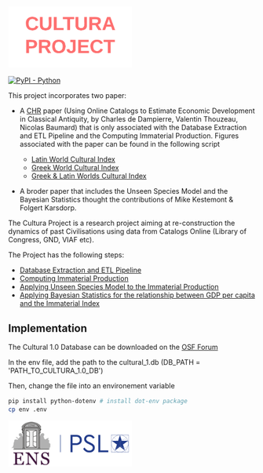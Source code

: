 <img src="images/Cultura 1.0 - cultura_logo.png" width="50%">

[![PyPI - Python](https://img.shields.io/badge/python-v3.11-blue.svg)](https://pypi.org/project/bunkatopics/)

This project incorporates two paper:

- A [CHR](https://2023.computational-humanities-research.org/) paper (Using Online Catalogs to Estimate Economic Development in Classical Antiquity, by Charles de Dampierre, Valentin Thouzeau, Nicolas Baumard) that is only associated with the Database Extraction and ETL Pipeline and the Computing Immaterial Production. Figures associated with the paper can be found in the following script
  - [Latin World Cultural Index](immaterial_index/figures_trends_R/index_italy.R)
  - [Greek World Cultural Index](immaterial_index/figures_trends_R/index_greece.R)
  - [Greek & Latin Worlds Cultural Index](immaterial_index/figures_trends_R/index_greece_italy.R)

- A broder paper that includes the Unseen Species Model and the Bayesian Statistics thought the contributions of Mike Kestemont & Folgert Karsdorp.

The Cultura Project is a research project aiming at re-construction the dynamics of past Civilisations using data from Catalogs Online (Library of Congress, GND, VIAF etc).

The Project has the following steps:

- [Database Extraction and ETL Pipeline](docs/database_description.md)
- [Computing Immaterial Production](docs/immaterial_production.md)
- [Applying Unseen Species Model to the Immaterial Production](docs/unseen_model.md)
- [Applying Bayesian Statistics for the relationship between GDP per capita and the Immaterial Index](docs/bayesian_statistics.md)

## Implementation

The Cultural 1.0 Database can be downloaded on the [OSF Forum](https://osf.io/2euxr/)

In the env file, add the path to the cultural_1.db (DB_PATH = 'PATH_TO_CULTURA_1.0_DB')

Then, change the file into an environement variable

```bash
pip install python-dotenv # install dot-env package
cp env .env
```

<img src="images/log.png" width="50%">
